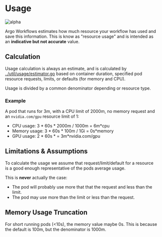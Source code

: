 # Usage

![alpha](assets/alpha.svg)

Argo Workflows estimates how much resource your workflow has used and save this information. This is know as "resource usage" and is intended as an **indicative but not accurate** value. 

## Calculation

Usage calculation is always an estimate, and is calculated by [../util/usage/estimator.go](../util/usage/estimator.go) based on container duration, specified pod resource requests, limits, or defaults (for memory and CPU). 

Usage is divided by a common denominator depending or resource type.

### Example

A pod that runs for 3m, with a CPU limit of 2000m, no memory request and an `nvidia.com/gpu` resource limit of 1:

* CPU usage: 3 * 60s * 2000m / 1000m = 6m*cpu
* Memory usage: 3 * 60s * 100m / 1Gi = 0s*memory
* GPU usage: 2 * 60s * = 3m*nvidia.com/gpu

## Limitations & Assumptions

To calculate the usage we assume that request/limit/default for a resource is a good enough representative of the pods average usage.

This is **never** actually the case:

* The pod will probably use more that that the request and less than the limit.
* The pod may use more than the limit or less than the request.

## Memory Usage Truncation

For short running pods (<10s), the memory value maybe 0s. This is because the default is 100m, but the denominator is 1000m. 